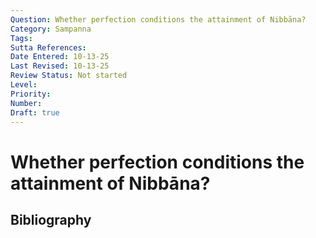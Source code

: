 ```yaml
---
Question: Whether perfection conditions the attainment of Nibbāna?
Category: Sampanna
Tags: 
Sutta References: 
Date Entered: 10-13-25
Last Revised: 10-13-25
Review Status: Not started
Level: 
Priority: 
Number: 
Draft: true
---
```


# Whether perfection conditions the attainment of Nibbāna?

## Bibliography

<!-- 

Notes:



-->
